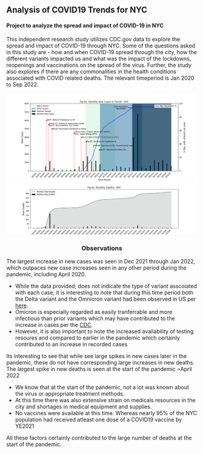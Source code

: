 ## Analysis of COVID19 Trends for NYC 
#### Project to analyze the spread and impact of COVID-19 in NYC

This independent research study utilizes CDC.gov data to explore the spread and impact of COVID-19 through NYC. Some of the questions asked in this study are - how and when COVID-19 spread through the city, how the different variants impacted us and what was the impact of the lockdowns, reopenings and vaccinations on the spread of the virus. Further, the study also explores if there are any commonalities in the health conditions associated with COVID related deaths. The relevant timeperiod is Jan 2020 to Sep 2022. 

![MonthlyNewCasesTrends.png](MonthlyNewCasesTrends.png)
![MonthlyDeaths.png](MonthlyDeaths.png)


### <center> Observations</center>

The largest increase in new cases was seen in Dec 2021 through Jan 2022, which outpaces new case increases seen in any other period during the pandemic, including April 2020. 
   - While the data provided, does not indicate the type of variant asscoiated with each case, it is interesting to note that during this time period both the Delta variant and the Omnicron variant had been observed in US per [here](https://covariants.org/per-country?region=United+States&country=New+York&variant=20I+%28Alpha%2C+V1%29&variant=21A+%28Delta%29&variant=21I+%28Delta%29&variant=21J+%28Delta%29&variant=21K+%28Omicron%29&variant=21L+%28Omicron%29&variant=22A+%28Omicron%29&variant=22B+%28Omicron%29&variant=22C+%28Omicron%29&variant=22D+%28Omicron%29). 
   - Omicron is especially regarded as easily tranferrable and more infectious than prior variants which may have contributed to the increase in cases per the [CDC](https://www.cdc.gov/coronavirus/2019-ncov/variants/variant-classifications.html). 
   - However, it is also important to note the increased availability of testing resoures and compared to earlier in the pandemic which certainly contributed to an increase in recorded cases


Its interesting to see that while see large spikes in new cases later in the pandemic, these do not have corresponding large increases in new deaths. The largest spike in new deaths is seen at the start of the pandemic ~April 2022
   - We know that at the start of the pandemic, not a lot was known about the virus or appropriate treatment methods. 
   - At this time there was also extensive strain on medicals resources in the city and shortages in medical equipment and supplies. 
   - No vaccines were available at this time. Whereas nearly 95% of the NYC population had received atleast one dose of a COVID19 vaccine by YE2021
   
All these factors certainly contributed to the large number of deaths at the start of the pandemic.
